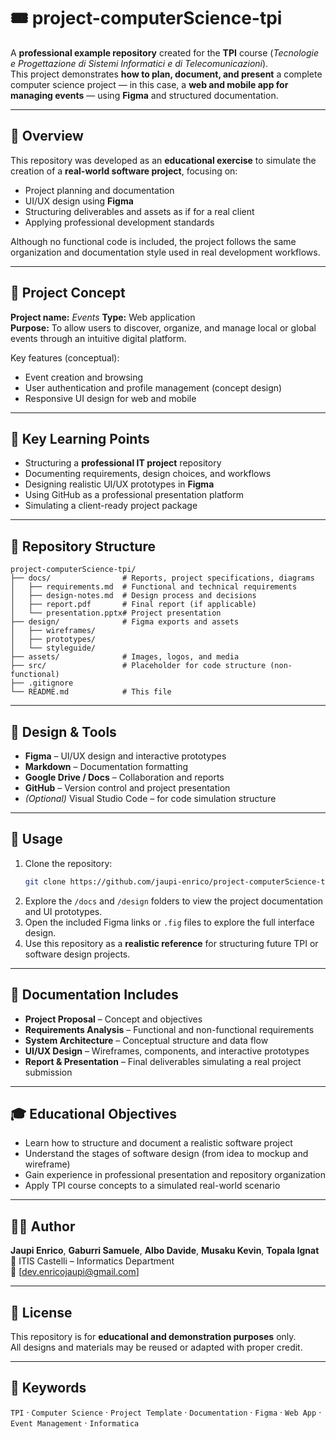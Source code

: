 # 🎟️ project-computerScience-tpi

A **professional example repository** created for the **TPI** course (*Tecnologie e Progettazione di Sistemi Informatici e di Telecomunicazioni*).  
This project demonstrates **how to plan, document, and present** a complete computer science project — in this case, a **web and mobile app for managing events** — using **Figma** and structured documentation.

---

## 📘 Overview

This repository was developed as an **educational exercise** to simulate the creation of a **real-world software project**, focusing on:
- Project planning and documentation  
- UI/UX design using **Figma**  
- Structuring deliverables and assets as if for a real client  
- Applying professional development standards  

Although no functional code is included, the project follows the same organization and documentation style used in real development workflows.

---

## 🎯 Project Concept

**Project name:** *Events*
**Type:** Web application  
**Purpose:** To allow users to discover, organize, and manage local or global events through an intuitive digital platform.  

Key features (conceptual):
- Event creation and browsing  
- User authentication and profile management (concept design)  
- Responsive UI design for web and mobile  

---

## 🧩 Key Learning Points

- Structuring a **professional IT project** repository  
- Documenting requirements, design choices, and workflows  
- Designing realistic UI/UX prototypes in **Figma**  
- Using GitHub as a professional presentation platform  
- Simulating a client-ready project package  

---

## 📂 Repository Structure

```
project-computerScience-tpi/
├── docs/                # Reports, project specifications, diagrams
│   ├── requirements.md  # Functional and technical requirements
│   ├── design-notes.md  # Design process and decisions
│   ├── report.pdf       # Final report (if applicable)
│   └── presentation.pptx# Project presentation
├── design/              # Figma exports and assets
│   ├── wireframes/      
│   ├── prototypes/
│   └── styleguide/
├── assets/              # Images, logos, and media
├── src/                 # Placeholder for code structure (non-functional)
├── .gitignore           
└── README.md            # This file
```

---

## 🎨 Design & Tools

- **Figma** – UI/UX design and interactive prototypes  
- **Markdown** – Documentation formatting  
- **Google Drive / Docs** – Collaboration and reports  
- **GitHub** – Version control and project presentation  
- *(Optional)* Visual Studio Code – for code simulation structure  

---

## 🚀 Usage

1. Clone the repository:
   ```bash
   git clone https://github.com/jaupi-enrico/project-computerScience-tpi.git
   ```
2. Explore the `/docs` and `/design` folders to view the project documentation and UI prototypes.  
3. Open the included Figma links or `.fig` files to explore the full interface design.  
4. Use this repository as a **realistic reference** for structuring future TPI or software design projects.  

---

## 📄 Documentation Includes

- **Project Proposal** – Concept and objectives  
- **Requirements Analysis** – Functional and non-functional requirements  
- **System Architecture** – Conceptual structure and data flow  
- **UI/UX Design** – Wireframes, components, and interactive prototypes  
- **Report & Presentation** – Final deliverables simulating a real project submission  

---

## 🎓 Educational Objectives

- Learn how to structure and document a realistic software project  
- Understand the stages of software design (from idea to mockup and wireframe)  
- Gain experience in professional presentation and repository organization  
- Apply TPI course concepts to a simulated real-world scenario  

---

## 👨‍💻 Author

**Jaupi Enrico**,
**Gaburri Samuele**,
**Albo Davide**,
**Musaku Kevin**,
**Topala Ignat**
📍 ITIS Castelli – Informatics Department  
📧 [dev.enricojaupi@gmail.com]  

---

## 📝 License

This repository is for **educational and demonstration purposes** only.  
All designs and materials may be reused or adapted with proper credit.  

---

## 📎 Keywords

`TPI` · `Computer Science` · `Project Template` · `Documentation` · `Figma` · `Web App` · `Event Management` · `Informatica`

